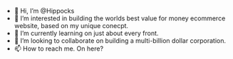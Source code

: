 - 👋 Hi, I’m @Hippocks
- 👀 I’m interested in building the worlds best value for money ecommerce website, based on my unique conecpt. 
- 🌱 I’m currently learning on just about every front. 
- 💞️ I’m looking to collaborate on building a multi-billion dollar corporation. 
- 📫 How to reach me. On here? 

<!---
Hippocks/Hippocks is a ✨ special ✨ repository because its `README.md` (this file) appears on your GitHub profile.
You can click the Preview link to take a look at your changes.
--->
